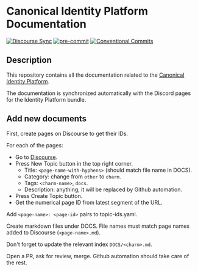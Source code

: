 # Canonical Identity Platform Documentation

[![Discourse Sync](https://github.com/canonical/canonical-identity-platform-docs/actions/workflows/discourse-sync.yaml/badge.svg)](https://github.com/canonical/canonical-identity-platform-docs/actions/workflows/discourse-sync.yaml)
[![pre-commit](https://img.shields.io/badge/pre--commit-enabled-brightgreen?logo=pre-commit)](https://github.com/pre-commit/pre-commit)
[![Conventional Commits](https://img.shields.io/badge/Conventional%20Commits-1.0.0-%23FE5196.svg)](https://conventionalcommits.org)

## Description

This repository contains all the documentation related to
the [Canonical Identity Platform](https://charmhub.io/identity-platform).

The documentation is synchronized automatically with the Discord pages for the
Identity Platform bundle.

## Add new documents

First, create pages on Discourse to get their IDs.

For each of the pages:

- Go to [Discourse](https://discourse.charmhub.io/).
- Press New Topic button in the top right corner.
  - Title: `<page-name-with-hyphens>` (should match file name in DOCS).
  - Category: change from `other` to `charm`.
  - Tags: `<charm-name>`, `docs`.
  - Description: anything, it will be replaced by Github automation.
- Press Create Topic button.
- Get the numerical page ID from latest segment of the URL.

Add `<page-name>: <page-id>` pairs to topic-ids.yaml.

Create markdown files under DOCS. File names must match page names added to Discourse (`<page-name>.md`).

Don't forget to update the relevant index `DOCS/<charm>.md`.

Open a PR, ask for review, merge. Github automation should take care of the rest.
